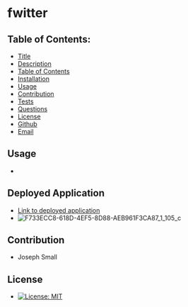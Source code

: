 # fwitter
## Table of Contents:
* [Title](#Fwitter)
* [Description](#Description)
* [Table of Contents](#TableofContents)
* [Installation](#Installation)
* [Usage](#Usage)
* [Contribution](#Contribution)
* [Tests](#Tests)
* [Questions](#Questions)
* [License](#License)
* [Github](#Github)
* [Email](#Email)

<!-- ## Installation  -->

## Usage
 - 

## Deployed Application
- [Link to deployed application](https://whispering-fortress-98702.herokuapp.com/)
- ![F733ECC8-618D-4EF5-8D88-AEB961F3CA87_1_105_c](https://user-images.githubusercontent.com/63420051/125715102-d1bf23e6-d1f6-43fc-94c5-5dca1d9f03c5.jpeg)


## Contribution 
  - Joseph Small
 
## License 
  - [![License: MIT](https://img.shields.io/badge/License-MIT-yellow.svg)](https://opensource.org/licenses/MIT)

